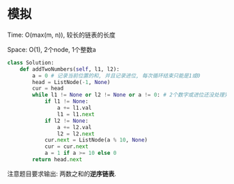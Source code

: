 # 模拟

Time: O(max(m, n)), 较长的链表的长度

Space: O(1), 2个node, 1个整数a

```python
class Solution:
    def addTwoNumbers(self, l1, l2):
        a = 0 # 记录当前位置的和, 并且记录进位, 每次循环结束只能是1或0
        head = ListNode(-1, None)
        cur = head
        while l1 != None or l2 != None or a != 0: # 2个数字或进位还没处理完
            if l1 != None:
                a += l1.val
                l1 = l1.next
            if l2 != None:
                a += l2.val
                l2 = l2.next
            cur.next = ListNode(a % 10, None)
            cur = cur.next
            a = 1 if a >= 10 else 0
        return head.next
```

注意题目要求输出: 两数之和的**逆序链表**.

